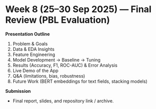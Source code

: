 # Week 8 (25–30 Sep 2025) — Final Review (PBL Evaluation)

**Presentation Outline**
1. Problem & Goals
2. Data & EDA Insights
3. Feature Engineering
4. Model Development → Baseline → Tuning
5. Results (Accuracy, F1, ROC-AUC) & Error Analysis
6. Live Demo of the App
7. Q&A (limitations, bias, robustness)
8. Future Work (BERT embeddings for text fields, stacking models)

**Submission**
- Final report, slides, and repository link / archive.
